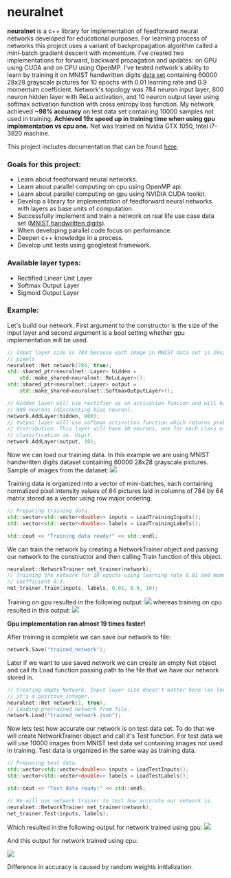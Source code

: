 # neuralnet
**neuralnet** is a c++ library for implementation of feedforward neural networks developed for educational purposes. For learning process of networks this project uses a variant of backpropagation algorithm called a mini-batch gradient descent with momentum. I've created two implementations for forward, backward propagation and updates: on GPU using CUDA and on CPU using OpenMP. I've tested network's ability to learn by training it on MNIST handwritten digits [data set](http://yann.lecun.com/exdb/mnist/) containing 60000 28x28 grayscale pictures for 10 epochs with 0.01 learning rate and 0.9 momentum coefficient. Network's topology was 784 neuron input layer, 800 neuron hidden layer with ReLu activation, and 10 neuron output layer using softmax activation function with cross entropy loss function. My network achieved **~98% accuracy** on test data set containing 10000 samples not used in training. **Achieved 19x speed up in training time when using gpu implementation vs cpu one.** Net was trained on Nvidia GTX 1050, Intel i7-3820 machine.

This project includes documentation that can be found [here](https://bbialoskorski.github.io/neuralnet/annotated.html).
### Goals for this project:
* Learn about feedforward neural networks.
* Learn about parallel computing on cpu using OpenMP api.
* Learn about parallel computing on gpu using NVIDIA CUDA toolkit.
* Develop a library for implementation of feedforward neural networks with layers as base units of computation.
* Successfully implement and train a network on real life use case data set ([MNIST handwritten digits](http://yann.lecun.com/exdb/mnist/)).
* When developing parallel code focus on performance.
* Deepen c++ knowledge in a process.
* Develop unit tests using googletest framework.

### Available layer types:
* Rectified Linear Unit Layer
* Softmax Output Layer
* Sigmoid Output Layer

### Example:
Let's build our network. First argument to the constructor is the size of the input layer and second argument is a bool setting whether gpu implementation will be used.
```c++
// Input layer size is 784 because each image in MNIST data set is 28x28
// pixels.
neuralnet::Net network(784, true);
std::shared_ptr<neuralnet::Layer> hidden =
    std::make_shared<neuralnet::ReLuLayer>();
std::shared_ptr<neuralnet::Layer> output =
    std::make_shared<neuralnet::SoftmaxOutputLayer>();

// Hidden layer will use rectifier as an activation funcion and will have
// 800 neurons (discounting bias neuron).
network.AddLayer(hidden, 800);
// Output layer will use softmax activation function which returns probability
// distribution. This layer will have 10 neurons, one for each class of
// classification ie. digit.
network.AddLayer(output, 10);
```
Now we can load our training data. In this example we are using MNIST handwritten digits dataset containing 60000 28x28 grayscale pictures.
Sample of images from the dataset:
![](https://upload.wikimedia.org/wikipedia/commons/2/27/MnistExamples.png)

Training data is organized into a vector of mini-batches, each containing normalized pixel intensity values of 64 pictures laid in columns of 784 by 64 matrix stored as a vector using row major ordering.
```c++
// Preparing training data.
std::vector<std::vector<double>> inputs = LoadTrainingInputs();
std::vector<std::vector<double>> labels = LoadTrainingLabels();

std::cout << "Training data ready!" << std::endl;
```
We can train the network by creating a NetworkTrainer object and passing our network to the constructor and then calling Train function of this object.
```c++
neuralnet::NetworkTrainer net_trainer(network);
// Training the network for 10 epochs using learning rate 0.01 and momentum
// coefficient 0.9.
net_trainer.Train(inputs, labels, 0.01, 0.9, 10);
```
Training on gpu resulted in the following output:
![](https://i.imgur.com/utKvO8N.png)
whereas training on cpu resulted in this output:
![](https://i.imgur.com/rARRkNp.png)

**Gpu implementation ran almost 19 times faster!**

After training is complete we can save our network to file:
```c++
network.Save("trained_network");
```
Later if we want to use saved network we can create an empty Net object and call its Load function passing path to the file that we have our network stored in.
```c++
// Creating empty Network. Input layer size doesn't matter here (as long as
// it's a positive integer.
neuralnet::Net network(1, true);
// Loading pretrained network from file.
network.Load("trained_network.json");
```
Now lets test how accurate our network is on test data set. To do that we will create NetworkTrainer object and call it's Test function. For test data we will use 10000 images from MNIST test data set containing images not used in training. Test data is organized in the same way as training data.
```c++
// Preparing test data.
std::vector<std::vector<double>> inputs = LoadTestInputs();
std::vector<std::vector<double>> labels = LoadTestLabels();

std::cout << "Test data ready!" << std::endl;

// We will use network trainer to test how accurate our network is.
neuralnet::NetworkTrainer net_trainer(network);
net_trainer.Test(inputs, labels);
```
Which resulted in the following output for network trained using gpu:
![](https://i.imgur.com/G4Gyvwg.png)

And this output for network trained using cpu:

![](https://i.imgur.com/ftqG7jx.png)


Difference in accuracy is caused by random weights initlalization.

